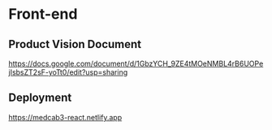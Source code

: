 # Front-end

## Product Vision Document
https://docs.google.com/document/d/1GbzYCH_9ZE4tMOeNMBL4rB6UOPejIsbsZT2sF-yoTt0/edit?usp=sharing


## Deployment
https://medcab3-react.netlify.app
